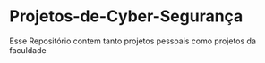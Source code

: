 # Projetos-de-Cyber-Segurança
Esse Repositório contem tanto projetos pessoais como projetos da faculdade
